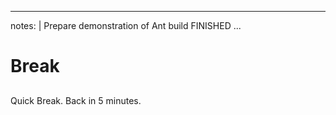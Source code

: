 
---
notes: |
    Prepare demonstration of Ant build
    FINISHED
...

# Break

## 

### 

Quick Break. Back in 5 minutes. 

